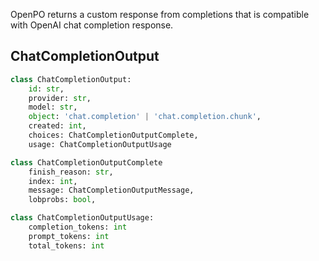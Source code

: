 OpenPO returns a custom response from completions that is compatible with OpenAI chat completion response.

## ChatCompletionOutput

```python
class ChatCompletionOutput:
    id: str,
    provider: str,
    model: str,
    object: 'chat.completion' | 'chat.completion.chunk',
    created: int,
    choices: ChatCompletionOutputComplete,
    usage: ChatCompletionOutputUsage
```

```python
class ChatCompletionOutputComplete
    finish_reason: str,
    index: int,
    message: ChatCompletionOutputMessage,
    lobprobs: bool,

```

```python
class ChatCompletionOutputUsage:
    completion_tokens: int
    prompt_tokens: int
    total_tokens: int

```